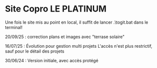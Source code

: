 ﻿
# Site Copro LE PLATINUM

Une fois le site mis au point en local, il suffit de lancer .\togit.bat dans le terminal!

20/09/25 : correction plans et images avec "terrase solaire"

16/07/25 : Évolution pour gestion multi projets
           L'accès n'est plus restrictif, sauf pour le détail des projets

30/06/24 : Version initiale, avec accès protégé
